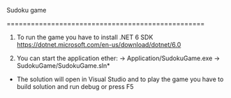 Sudoku game

=================================================
1. To run the game you have to install .NET 6 SDK
  https://dotnet.microsoft.com/en-us/download/dotnet/6.0

2. You can start the application ether:
  -> Application/SudokuGame.exe
  -> SudokuGame/SudokuGame.sln*
 
 * The solution will open in Visual Studio and to play the game you have to build solution and run debug or press F5
